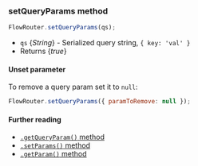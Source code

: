 ### setQueryParams method

```js
FlowRouter.setQueryParams(qs);
```
 - `qs` {*String*} - Serialized query string, `{ key: 'val' }`
 - Returns {*true*}


#### Unset parameter
To remove a query param set it to `null`:
```js
FlowRouter.setQueryParams({ paramToRemove: null });
```

#### Further reading
 - [`.getQueryParam()` method](https://github.com/veliovgroup/flow-router/blob/master/docs/api/getQueryParam.md)
 - [`.setParams()` method](https://github.com/veliovgroup/flow-router/blob/master/docs/api/setParams.md)
 - [`.getParam()` method](https://github.com/veliovgroup/flow-router/blob/master/docs/api/getParam.md)
